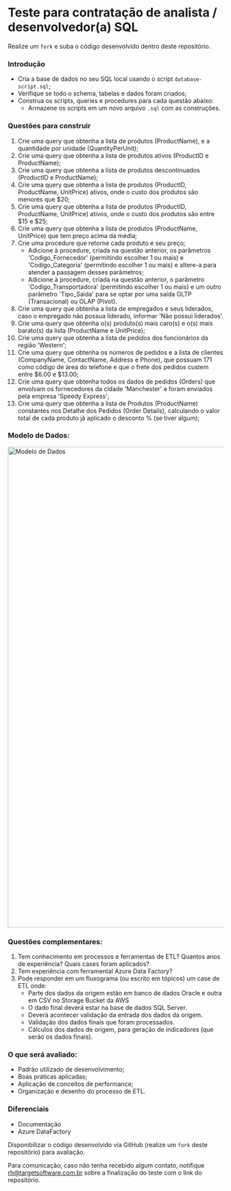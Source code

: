 # Teste para contratação de analista / desenvolvedor(a) SQL

Realize um `fork` e suba o código desenvolvido dentro deste repositório.

### Introdução
  - Cria a base de dados no seu SQL local usando o script `database-script.sql`;
  - Verifique se todo o schema, tabelas e dados foram criados;
  - Construa os scripts, queries e procedures para cada questão abaixo:
    - Armazene os scripts em um novo arquivo `.sql` com as construções.

### Questões para construir
  01. Crie uma query que obtenha a lista de produtos (ProductName), e a quantidade por unidade (QuantityPerUnit);
  02. Crie uma query que obtenha a lista de produtos ativos (ProductID e ProductName);
  03. Crie uma query que obtenha a lista de produtos descontinuados (ProductID e ProductName);
  04. Crie uma query que obtenha a lista de produtos (ProductID, ProductName, UnitPrice) ativos, onde o custo dos produtos são menores que $20;
  05. Crie uma query que obtenha a lista de produtos (ProductID, ProductName, UnitPrice) ativos, onde o custo dos produtos são entre $15 e $25;
  06. Crie uma query que obtenha a lista de produtos (ProductName, UnitPrice) que tem preço acima da média;
  07. Crie uma procedure que retorne cada produto e seu preço;
      - Adicione à procedure, criada na questão anterior, os parâmetros 'Codigo_Fornecedor' (permitindo escolher 1 ou mais) e 'Codigo_Categoria' (permitindo escolher 1 ou mais) e altere-a para atender a passagem desses parâmetros;
      - Adicione à procedure, criada na questão anterior, o parâmetro 'Codigo_Transportadora' (permitindo escolher 1 ou mais) e um outro parâmetro 'Tipo_Saida' para se optar por uma saída OLTP (Transacional) ou OLAP (Pivot).
  08. Crie uma query que obtenha a lista de empregados e seus liderados, caso o empregado não possua liderado, informar 'Não possui liderados'.
  09. Crie uma query que obtenha o(s) produto(s) mais caro(s) e o(s) mais barato(s) da lista (ProductName e UnitPrice);
  10. Crie uma query que obtenha a lista de pedidos dos funcionários da região 'Western';
  11. Crie uma query que obtenha os números de pedidos e a lista de clientes (CompanyName, ContactName, Address e Phone), que possuam 171 como código de área do telefone e que o frete dos pedidos custem entre $6.00 e $13.00;
  14. Crie uma query que obtenha todos os dados de pedidos (Orders) que envolvam os fornecedores da cidade 'Manchester' e foram enviados pela empresa 'Speedy Express';
  15. Crie uma query que obtenha a lista de Produtos (ProductName) constantes nos Detalhe dos Pedidos (Order Details), calculando o valor total de cada produto já aplicado o desconto % (se tiver algum);

### Modelo de Dados:
<img width="1121" alt="Modelo de Dados" src="https://github.com/targetsoftware/teste-contratacao-sql/assets/9052611/bc869bf2-615e-4619-a017-1aebc5ea11f8">

### Questões complementares:
  1. Tem conhecimento em processos e ferramentas de ETL? Quantos anos de experiência? Quais cases foram aplicados?
  2. Tem experiência com ferramental Azure Data Factory?
  3. Pode responder em um fluxograma (ou escrito em tópicos) um case de ETL onde:
      - Parte dos dados da origem estão em banco de dados Oracle e outra em CSV no Storage Bucket da AWS
      - O dado final deverá estar na base de dados SQL Server.
      - Deverá acontecer validação da entrada dos dados da origem.
      - Validação dos dados finais que foram processados.
      - Cálculos dos dados de origem, para geração de indicadores (que serão os dados finais).

### O que será avaliado:
  - Padrão utilizado de desenvolvimento;
  - Boas práticas aplicadas;
  - Aplicação de conceitos de performance;
  - Organização e desenho do processo de ETL.

### Diferenciais
  - Documentação
  - Azure DataFactory

Disponibilizar o código desenvolvido via GitHub (realize um `fork` deste repositório) para avaliação. 

Para comunicação, caso não tenha recebido algum contato, notifique rh@targetsoftware.com.br sobre a finalização do teste com o link do repositório.
